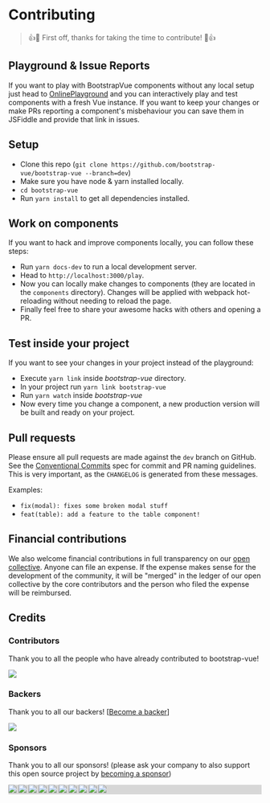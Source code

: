# Contributing

> 👍🎉 First off, thanks for taking the time to contribute! 🎉👍

## Playground & Issue Reports

If you want to play with BootstrapVue components without any local setup just head to
[OnlinePlayground](https://bootstrap-vue.js.org/play) and you can interactively play and test
components with a fresh Vue instance. If you want to keep your changes or make PRs reporting a
component's misbehaviour you can save them in JSFiddle and provide that link in issues.

## Setup

- Clone this repo (`git clone https://github.com/bootstrap-vue/bootstrap-vue --branch=dev`)
- Make sure you have node & yarn installed locally.
- `cd bootstrap-vue`
- Run `yarn install` to get all dependencies installed.

## Work on components

If you want to hack and improve components locally, you can follow these steps:

- Run `yarn docs-dev` to run a local development server.
- Head to `http://localhost:3000/play`.
- Now you can locally make changes to components (they are located in the `components` directory).
  Changes will be applied with webpack hot-reloading without needing to reload the page.
- Finally feel free to share your awesome hacks with others and opening a PR.

## Test inside your project

If you want to see your changes in your project instead of the playground:

- Execute `yarn link` inside _bootstrap-vue_ directory.
- In your project run `yarn link bootstrap-vue`
- Run `yarn watch` inside _bootstrap-vue_
- Now every time you change a component, a new production version will be built and ready on your
  project.

## Pull requests

Please ensure all pull requests are made against the `dev` branch on GitHub. See the
[Conventional Commits](https://conventionalcommits.org/) spec for commit and PR naming guidelines.
This is very important, as the `CHANGELOG` is generated from these messages.

Examples:

- `fix(modal): fixes some broken modal stuff`
- `feat(table): add a feature to the table component!`

## Financial contributions

We also welcome financial contributions in full transparency on our
[open collective](https://opencollective.com/bootstrap-vue). Anyone can file an expense. If the
expense makes sense for the development of the community, it will be "merged" in the ledger of our
open collective by the core contributors and the person who filed the expense will be reimbursed.

## Credits

### Contributors

Thank you to all the people who have already contributed to bootstrap-vue!

<div class="p-3 mb-3text-center">
  <a href="https://github.com/bootstrap-vue/bootstrap-vue/graphs/contributors" class="d-inline-block"><img src="https://opencollective.com/bootstrap-vue/contributors.svg?width=890" class="img-fluid"></a>
</div>

### Backers

Thank you to all our backers! [[Become a backer](https://opencollective.com/bootstrap-vue#backer)]

<div class="p-3 mb-3 text-center">
  <a href="https://opencollective.com/bootstrap-vue#backers" target="_blank" class="d-inline-block"><img src="https://opencollective.com/bootstrap-vue/backers.svg?width=890" class="img-fluid"></a>
</div>

### Sponsors

Thank you to all our sponsors! (please ask your company to also support this open source project by
[becoming a sponsor](https://opencollective.com/bootstrap-vue#sponsor))

<div class="p-3 mb-3 rounded-lg text-center" style="background-color: #d7d7d7;">
  <a href="https://opencollective.com/bootstrap-vue/sponsor/0/website" target="_blank" class="d-inline-block m-3"><img src="https://opencollective.com/bootstrap-vue/sponsor/0/avatar.svg"></a>
  <a href="https://opencollective.com/bootstrap-vue/sponsor/1/website" target="_blank" class="d-inline-block m-3"><img src="https://opencollective.com/bootstrap-vue/sponsor/1/avatar.svg"></a>
  <a href="https://opencollective.com/bootstrap-vue/sponsor/2/website" target="_blank" class="d-inline-block m-3"><img src="https://opencollective.com/bootstrap-vue/sponsor/2/avatar.svg"></a>
  <a href="https://opencollective.com/bootstrap-vue/sponsor/3/website" target="_blank" class="d-inline-block m-3"><img src="https://opencollective.com/bootstrap-vue/sponsor/3/avatar.svg"></a>
  <a href="https://opencollective.com/bootstrap-vue/sponsor/4/website" target="_blank" class="d-inline-block m-3"><img src="https://opencollective.com/bootstrap-vue/sponsor/4/avatar.svg"></a>
  <a href="https://opencollective.com/bootstrap-vue/sponsor/5/website" target="_blank" class="d-inline-block m-3"><img src="https://opencollective.com/bootstrap-vue/sponsor/5/avatar.svg"></a>
  <a href="https://opencollective.com/bootstrap-vue/sponsor/6/website" target="_blank" class="d-inline-block m-3"><img src="https://opencollective.com/bootstrap-vue/sponsor/6/avatar.svg"></a>
  <a href="https://opencollective.com/bootstrap-vue/sponsor/7/website" target="_blank" class="d-inline-block m-3"><img src="https://opencollective.com/bootstrap-vue/sponsor/7/avatar.svg"></a>
  <a href="https://opencollective.com/bootstrap-vue/sponsor/8/website" target="_blank" class="d-inline-block m-3"><img src="https://opencollective.com/bootstrap-vue/sponsor/8/avatar.svg"></a>
  <a href="https://opencollective.com/bootstrap-vue/sponsor/9/website" target="_blank" class="d-inline-block m-3"><img src="https://opencollective.com/bootstrap-vue/sponsor/9/avatar.svg"></a>
</div>

